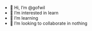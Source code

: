 - 👋 Hi, I’m @gofwil
- 👀 I’m interested in learn
- 🌱 I’m  learning 
- 💞️ I’m looking to collaborate in nothing


<!---
gofwil/gofwil is a ✨ special ✨ repository because its `README.md` (this file) appears on your GitHub profile.
You can click the Preview link to take a look at your changes.
--->
